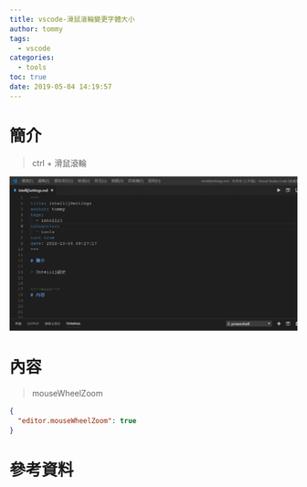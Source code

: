 ```yaml
---
title: vscode-滑鼠滾輪變更字體大小
author: tommy
tags:
  - vscode
categories:
  - tools
toc: true
date: 2019-05-04 14:19:57
---
```


# 簡介

> ctrl + 滑鼠滾輪

![](../images/20190504142553.gif)

<!--more-->
# 內容

> mouseWheelZoom

```json
{
  "editor.mouseWheelZoom": true
}

```

# 參考資料


